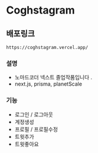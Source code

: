 # Coghstagram

## 배포링크 
`https://coghstagram.vercel.app/`

### 설명
- 노마드코더 넥스트 졸업작품입니다 .
- next.js, prisma, planetScale

### 기능
- 로그인 / 로그아웃
- 계정생성
- 프로필 / 프로필수정
- 트윗추가
- 트윗좋아요
